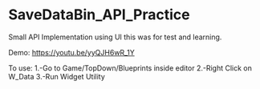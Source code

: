 # SaveDataBin_API_Practice
Small API Implementation using UI this was for test and learning.

Demo: https://youtu.be/yyQJH6wR_1Y

To use:
1.-Go to Game/TopDown/Blueprints inside editor
2.-Right Click on W_Data
3.-Run Widget Utility
